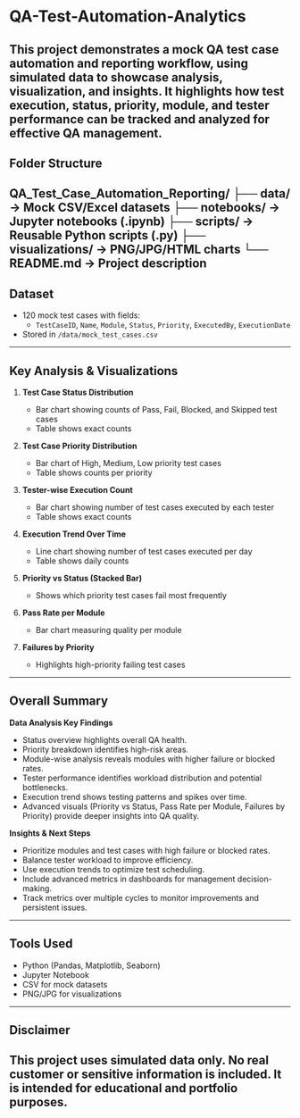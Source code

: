 # QA-Test-Automation-Analytics
This project demonstrates a mock QA test case automation and reporting workflow, using simulated data to showcase analysis, visualization, and insights. It highlights how test execution, status, priority, module, and tester performance can be tracked and analyzed for effective QA management.
---
## **Folder Structure**
QA_Test_Case_Automation_Reporting/
├── data/ → Mock CSV/Excel datasets
├── notebooks/ → Jupyter notebooks (.ipynb)
├── scripts/ → Reusable Python scripts (.py)
├── visualizations/ → PNG/JPG/HTML charts
└── README.md → Project description
---
## **Dataset**
- 120 mock test cases with fields:
  - `TestCaseID`, `Name`, `Module`, `Status`, `Priority`, `ExecutedBy`, `ExecutionDate`
- Stored in `/data/mock_test_cases.csv`
---
## **Key Analysis & Visualizations**

1. **Test Case Status Distribution**
   - Bar chart showing counts of Pass, Fail, Blocked, and Skipped test cases
   - Table shows exact counts
2. **Test Case Priority Distribution**
   - Bar chart of High, Medium, Low priority test cases
   - Table shows counts per priority
3. **Tester-wise Execution Count**
   - Bar chart showing number of test cases executed by each tester
   - Table shows exact counts
4. **Execution Trend Over Time**
   - Line chart showing number of test cases executed per day
   - Table shows daily counts
5. **Priority vs Status (Stacked Bar)**
   - Shows which priority test cases fail most frequently
6. **Pass Rate per Module**
   - Bar chart measuring quality per module

7. **Failures by Priority**
   - Highlights high-priority failing test cases
---
## **Overall Summary**
**Data Analysis Key Findings**  
- Status overview highlights overall QA health.  
- Priority breakdown identifies high-risk areas.  
- Module-wise analysis reveals modules with higher failure or blocked rates.  
- Tester performance identifies workload distribution and potential bottlenecks.  
- Execution trend shows testing patterns and spikes over time.  
- Advanced visuals (Priority vs Status, Pass Rate per Module, Failures by Priority) provide deeper insights into QA quality.

**Insights & Next Steps**  
- Prioritize modules and test cases with high failure or blocked rates.  
- Balance tester workload to improve efficiency.  
- Use execution trends to optimize test scheduling.  
- Include advanced metrics in dashboards for management decision-making.  
- Track metrics over multiple cycles to monitor improvements and persistent issues.
---
## **Tools Used**
- Python (Pandas, Matplotlib, Seaborn)
- Jupyter Notebook
- CSV for mock datasets
- PNG/JPG for visualizations
---
## **Disclaimer**
This project uses **simulated data only**. No real customer or sensitive information is included. It is intended for educational and portfolio purposes.
---

